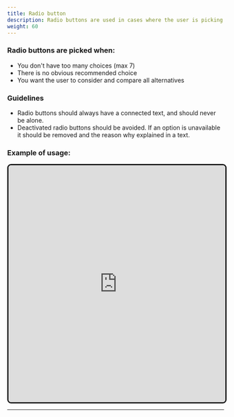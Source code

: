 ```yaml
---
title: Radio button
description: Radio buttons are used in cases where the user is picking one of a group of options. The same applies to drop-down lists, so be conscious about which you choose to use. 
weight: 60
---
```


### Radio buttons are picked when:
- You don't have too many choices (max 7)
- There is no obvious recommended choice
- You want the user to consider and compare all alternatives

### Guidelines
- Radio buttons should always have a connected text, and should never be alone.
- Deactivated radio buttons should be avoided. If an option is unavailable it 
should be removed and the reason why explained in a text. 

### Example of usage:

<iframe style="border: 3px solid rgb(0 0 0 / 90%);border-radius: 9px;" width="100%" height="550" src="https://embed.figma.com/proto/b2w3PuS5c0w8vVU3z8KOwp/Altinn-Studio-Komponenter?page-id=&node-id=8021-77574&node-type=frame&viewport=563%2C533%2C0.19&scaling=scale-down&content-scaling=fixed&embed-host=share" allowfullscreen></iframe>

---